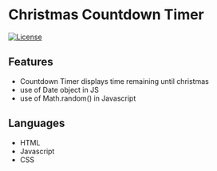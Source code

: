 # Christmas Countdown Timer


[![License](https://img.shields.io/badge/License-MIT-blue.svg)](https://github.com/git/git-scm.com/blob/main/MIT-LICENSE.txt)


## Features

-  Countdown Timer displays time remaining until christmas
-  use of Date object in JS
-  use of Math.random() in Javascript

## Languages

-  HTML
-  Javascript
-  CSS



